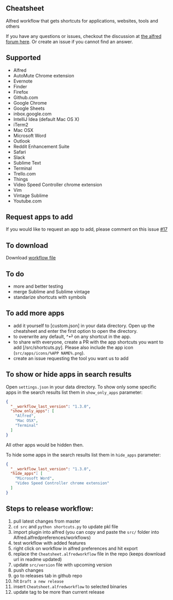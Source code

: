 Cheatsheet
----------

Alfred workflow that gets shortcuts for applications, websites, tools and others

If you have any questions or issues, checkout the discussion at [the alfred forum here](https://www.alfredforum.com/topic/10830-cheatsheet-shortcuts-for-your-tools/).
Or create an issue if you cannot find an answer.

Supported
---------
- Alfred
- AutoMute Chrome extension
- Evernote
- Finder
- Firefox
- Github.com
- Google Chrome
- Google Sheets
- inbox.google.com
- IntelliJ Idea (default Mac OS X)
- iTerm2
- Mac OSX
- Microsoft Word
- Outlook
- Reddit Enhancement Suite
- Safari
- Slack
- Sublime Text
- Terminal
- Trello.com
- Things
- Video Speed Controller chrome extension
- Vim
- Vintage Sublime
- Youtube.com

Request apps to add
----------------
If you would like to request an app to add, please comment on this issue [#17](https://github.com/mutdmour/alfred-workflow-cheatsheet/issues/17)

To download
-----------
Download [workflow file](https://github.com/mutdmour/alfred-workflow-cheatsheet/raw/master/Cheatsheet.alfredworkflow)

To do
------
- more and better testing
- merge Sublime and Sublime vintage
- standarize shortcuts with symbols

To add more apps
----------------
- add it yourself to [custom.json] in your data directory. Open up the cheatsheet and enter the first option to open the directory.
- to overwrite any default, ^⏎ on any shortcut in the app.
- to share with everyone, create a PR with the app shortcuts you want to add [/src/shortcuts.py]. Please also include the app icon (`src/apps/icons/%APP NAME%.png`).
- create an issue requesting the tool you want us to add

To show or hide apps in search results
----------------
Open `settings.json` in your data directory.
To show only some specific apps in the search results list them in `show_only_apps` parameter:
```json
{
  "__workflow_last_version": "1.3.0",
  "show_only_apps": [
    "Alfred",
    "Mac OSX",
    "Terminal"
  ]
}
```
All other apps would be hidden then.


To hide some apps in the search results list them in `hide_apps` parameter:
```json
{
  "__workflow_last_version": "1.3.0",
  "hide_apps": [
    "Microsoft Word",
    "Video Speed Controller chrome extension"
  ]
}
```





Steps to release workflow:
----------------
1. pull latest changes from master
2. `cd src` and `python shortcuts.py` to update pkl file
3. import plugin into alfred (you can copy and paste the `src/` folder into Alfred.alfredpreferences/workflows)
4. test workflow with added features
5. right click on workflow in alfred preferences and hit export
6. replace the `Cheatsheet.alfredworkflow` file in the repo (keeps download url in readme updated)
7. update `src/version` file with upcoming version
7. push changes
8. go to releases tab in github repo
9. hit `Draft a new release`
10. insert `Cheatsheet.alfredworkflow` to selected binaries
11. update tag to be more than current release
